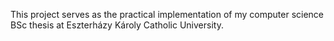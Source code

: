 This project serves as the practical implementation of my computer science BSc thesis at Eszterházy Károly Catholic University. 

